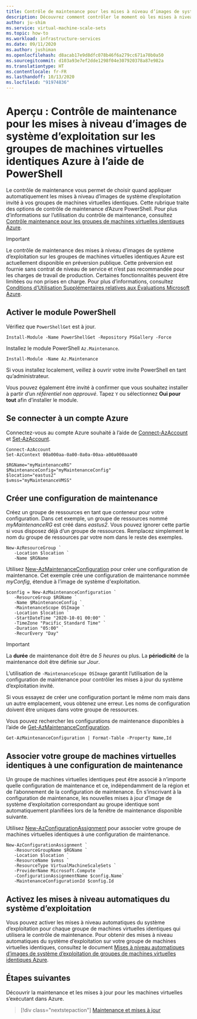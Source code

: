 ```yaml
---
title: Contrôle de maintenance pour les mises à niveau d’images de système d’exploitation sur les groupes de machines virtuelles identiques Azure à l’aide de PowerShell
description: Découvrez comment contrôler le moment où les mises à niveau automatiques des images de système d’exploitation sont déployées sur vos groupes de machines virtuelles identiques Azure à l’aide du contrôle de maintenance et de PowerShell.
author: ju-shim
ms.service: virtual-machine-scale-sets
ms.topic: how-to
ms.workload: infrastructure-services
ms.date: 09/11/2020
ms.author: jushiman
ms.openlocfilehash: d8acab17e9d8dfc078b46f6a279cc671a70b0a50
ms.sourcegitcommit: d103a93e7ef2dde1298f04e307920378a87e982a
ms.translationtype: HT
ms.contentlocale: fr-FR
ms.lasthandoff: 10/13/2020
ms.locfileid: "91974836"
---
```

# <a name="preview-maintenance-control-for-os-image-upgrades-on-azure-virtual-machine-scale-sets-using-powershell"></a>Aperçu : Contrôle de maintenance pour les mises à niveau d’images de système d’exploitation sur les groupes de machines virtuelles identiques Azure à l’aide de PowerShell

Le contrôle de maintenance vous permet de choisir quand appliquer automatiquement les mises à niveau d’images de système d’exploitation invité à vos groupes de machines virtuelles identiques. Cette rubrique traite des options de contrôle de maintenance d’Azure PowerShell. Pour plus d’informations sur l’utilisation du contrôle de maintenance, consultez [Contrôle maintenance pour les groupes de machines virtuelles identiques Azure](virtual-machine-scale-sets-maintenance-control.md).

> [!IMPORTANT]
> Le contrôle de maintenance des mises à niveau d’images de système d’exploitation sur les groupes de machines virtuelles identiques Azure est actuellement disponible en préversion publique.
> Cette préversion est fournie sans contrat de niveau de service et n’est pas recommandée pour les charges de travail de production. Certaines fonctionnalités peuvent être limitées ou non prises en charge.
> Pour plus d’informations, consultez [Conditions d’Utilisation Supplémentaires relatives aux Évaluations Microsoft Azure](https://azure.microsoft.com/support/legal/preview-supplemental-terms/).


## <a name="enable-the-powershell-module"></a>Activer le module PowerShell

Vérifiez que `PowerShellGet` est à jour.    

```azurepowershell-interactive  
Install-Module -Name PowerShellGet -Repository PSGallery -Force 
``` 

Installez le module PowerShell `Az.Maintenance`.     

```azurepowershell-interactive  
Install-Module -Name Az.Maintenance
``` 

Si vous installez localement, veillez à ouvrir votre invite PowerShell en tant qu’administrateur.

Vous pouvez également être invité à confirmer que vous souhaitez installer à partir d’un *référentiel non approuvé*. Tapez `Y` ou sélectionnez **Oui pour tout** afin d’installer le module.

## <a name="connect-to-an-azure-account"></a>Se connecter à un compte Azure

Connectez-vous au compte Azure souhaité à l’aide de [Connect-AzAccount](/powershell/module/az.accounts/connect-azaccount) et [Set-AzAccount](/powershell/module/az.accounts/set-azcontext).

```azurepowershell-interactive
Connect-AzAccount
Set-AzContext 00a000aa-0a00-0a0a-00aa-a00a000aaa00

$RGName="myMaintenanceRG"
$MaintenanceConfig="myMaintenanceConfig"
$location="eastus2"
$vmss="myMaintenanceVMSS"
```

## <a name="create-a-maintenance-configuration"></a>Créer une configuration de maintenance

Créez un groupe de ressources en tant que conteneur pour votre configuration. Dans cet exemple, un groupe de ressources nommé *myMaintenanceRG* est créé dans *eastus2*. Vous pouvez ignorer cette partie si vous disposez déjà d’un groupe de ressources. Remplacez simplement le nom du groupe de ressources par votre nom dans le reste des exemples.

```azurepowershell-interactive
New-AzResourceGroup `
   -Location $location `
   -Name $RGName
```

Utilisez [New-AzMaintenanceConfiguration](/powershell/module/az.maintenance/new-azmaintenanceconfiguration) pour créer une configuration de maintenance. Cet exemple crée une configuration de maintenance nommée *myConfig*, étendue à l’image de système d'exploitation. 

```azurepowershell-interactive
$config = New-AzMaintenanceConfiguration `
   -ResourceGroup $RGName `
   -Name $MaintenanceConfig `
   -MaintenanceScope OSImage `
   -Location $location `
   -StartDateTime "2020-10-01 00:00" `
   -TimeZone "Pacific Standard Time" `
   -Duration "05:00" `
   -RecurEvery "Day"
```

> [!IMPORTANT]
> La **durée** de maintenance doit être de *5 heures* ou plus. La **périodicité** de la maintenance doit être définie sur *Jour*.

L’utilisation de `-MaintenanceScope OSImage` garantit l’utilisation de la configuration de maintenance pour contrôler les mises à jour du système d’exploitation invité.

Si vous essayez de créer une configuration portant le même nom mais dans un autre emplacement, vous obtenez une erreur. Les noms de configuration doivent être uniques dans votre groupe de ressources.

Vous pouvez rechercher les configurations de maintenance disponibles à l’aide de [Get-AzMaintenanceConfiguration](/powershell/module/az.maintenance/get-azmaintenanceconfiguration).

```azurepowershell-interactive
Get-AzMaintenanceConfiguration | Format-Table -Property Name,Id
```

## <a name="associate-your-virtual-machine-scale-set-to-the-maintenance-configuration"></a>Associer votre groupe de machines virtuelles identiques à une configuration de maintenance

Un groupe de machines virtuelles identiques peut être associé à n’importe quelle configuration de maintenance et ce, indépendamment de la région et de l’abonnement de la configuration de maintenance. En s’inscrivant à la configuration de maintenance, les nouvelles mises à jour d’image de système d’exploitation correspondant au groupe identique sont automatiquement planifiées lors de la fenêtre de maintenance disponible suivante.

Utilisez [New-AzConfigurationAssignment](/powershell/module/az.maintenance/new-azconfigurationassignment) pour associer votre groupe de machines virtuelles identiques à une configuration de maintenance.

```azurepowershell-interactive
New-AzConfigurationAssignment `
   -ResourceGroupName $RGName `
   -Location $location `
   -ResourceName $vmss `
   -ResourceType VirtualMachineScaleSets `
   -ProviderName Microsoft.Compute `
   -ConfigurationAssignmentName $config.Name`
   -MaintenanceConfigurationId $config.Id
``` 

## <a name="enable-automatic-os-upgrade"></a>Activez les mises à niveau automatiques du système d’exploitation

Vous pouvez activer les mises à niveau automatiques du système d’exploitation pour chaque groupe de machines virtuelles identiques qui utilisera le contrôle de maintenance. Pour obtenir des mises à niveau automatiques du système d’exploitation sur votre groupe de machines virtuelles identiques, consultez le document [Mises à niveau automatiques d’images de système d’exploitation de groupes de machines virtuelles identiques Azure](../virtual-machine-scale-sets/virtual-machine-scale-sets-automatic-upgrade.md). 


## <a name="next-steps"></a>Étapes suivantes

Découvrir la maintenance et les mises à jour pour les machines virtuelles s’exécutant dans Azure.

> [!div class="nextstepaction"]
> [Maintenance et mises à jour](maintenance-and-updates.md)